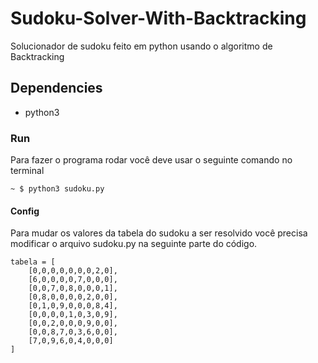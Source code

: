 # Sudoku-Solver-With-Backtracking

Solucionador de sudoku feito em python usando o algoritmo de Backtracking

## Dependencies

- python3

### Run

Para fazer o programa rodar você deve usar o seguinte comando no terminal

`~ $ python3 sudoku.py`

#### Config

Para mudar os valores da tabela do sudoku a ser resolvido você precisa modificar o arquivo sudoku.py na seguinte parte do código.

```
tabela = [
    [0,0,0,0,0,0,0,2,0],
    [6,0,0,0,0,7,0,0,0],
    [0,0,7,0,8,0,0,0,1],
    [0,8,0,0,0,0,2,0,0],
    [0,1,0,9,0,0,0,8,4],
    [0,0,0,0,1,0,3,0,9],
    [0,0,2,0,0,0,9,0,0],
    [0,0,8,7,0,3,6,0,0],
    [7,0,9,6,0,4,0,0,0]
]

